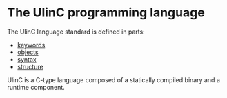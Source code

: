 # The UlinC programming language
The UlinC language standard is defined in parts:
- [keywords](keywords.md)
- [objects](objects.md)
- [syntax](syntax.md)
- [structure](structure.md)

UlinC is a C-type language composed of a statically compiled binary and a runtime component.